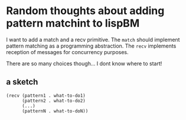 
# Random thoughts about adding pattern matchint to lispBM 


I want to add a match and a recv primitive. The `match` should implement pattern matching as a programming abstraction. 
The `recv` implements reception of messages for concurrency purposes. 

There are so many choices though... I dont know where to start! 



## a sketch

``` 
(recv (pattern1 . what-to-do1)
      (pattern2 . what-to-do2)
      (...)
      (patternN . what-to-doN))
```

